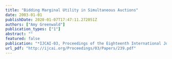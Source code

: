 ```yaml
---
title: "Bidding Marginal Utility in Simultaneous Auctions"
date: 2003-01-01
publishDate: 2020-01-07T17:47:11.272051Z
authors: ["Amy Greenwald"]
publication_types: ["1"]
abstract: ""
featured: false
publication: "*IJCAI-03, Proceedings of the Eighteenth International Joint Conference on Artificial Intelligence, Acapulco, Mexico, August 9-15, 2003*"
url_pdf: "http://ijcai.org/Proceedings/03/Papers/239.pdf"
---
```


